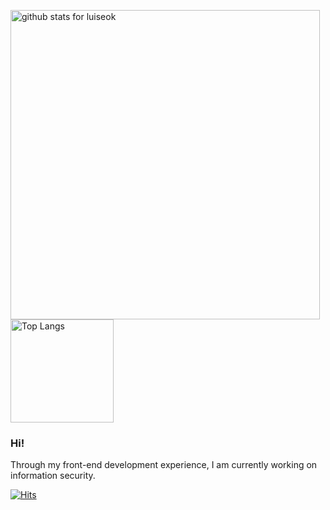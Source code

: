 <p>
  <img width="495px" src="https://github-readme-stats.vercel.app/api?username=luiseok&show_icons=true&icon_color=0366d6&bg_color=ffffff&hide_title=true" alt="github stats for luiseok">
  <img src="https://github-readme-stats.vercel.app/api/top-langs/?username=luiseok&layout=compact" alt="Top Langs" height="165" >
</p>

### Hi!

Through my front-end development experience, I am currently working on information security.


[![Hits](https://hits.seeyoufarm.com/api/count/incr/badge.svg?url=https%3A%2F%2Fgithub.com%2Fluiseok&count_bg=%2379C83D&title_bg=%23555555&icon=&icon_color=%23E7E7E7&title=hits&edge_flat=false)](https://hits.seeyoufarm.com)
